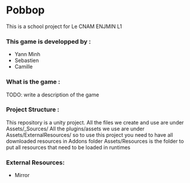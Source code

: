 # Pobbop
This is a school project for Le CNAM ENJMIN L1
### This game is developped by :
- Yann Minh
- Sebastien
- Camille

[comment]: # (Faut qu'on voit ensemble si vous voullez mettre vos noms)

### What is the game :
TODO: write a description of the game

### Project Structure :
This repository is a unity project.
All the files we create and use are under Assets/_Sources/
All the plugins/assets we use are under Assets/ExternalResources/ so to use this project you need to have all downloaded resources in Addons folder
Assets/Resources is the folder to put all resources that need to be loaded in runtimes

### External Resources:
- Mirror